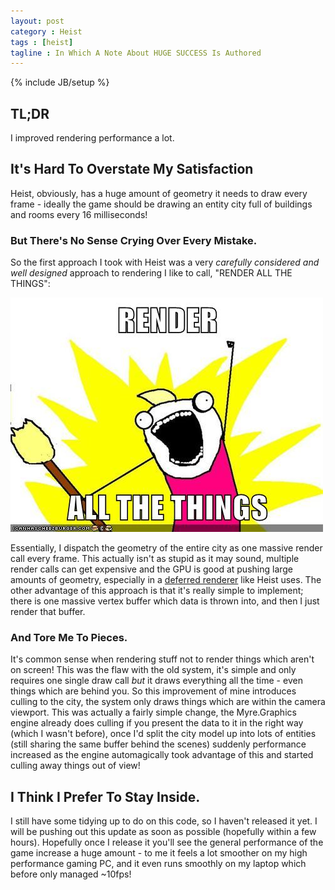 ```yaml
---
layout: post
category : Heist
tags : [heist]
tagline : In Which A Note About HUGE SUCCESS Is Authored
---
```

{% include JB/setup %}


## TL;DR

I improved rendering performance a lot.

## It's Hard To Overstate My Satisfaction

Heist, obviously, has a huge amount of geometry it needs to draw every frame - ideally the game should be drawing an entity city full of buildings and rooms every 16 milliseconds!

### But There's No Sense Crying Over Every Mistake.

So the first approach I took with Heist was a very _carefully considered and well designed_ approach to rendering I like to call, "RENDER ALL THE THINGS":

![All the things](/assets/render-all-the-things.jpg)

Essentially, I dispatch the geometry of the entire city as one massive render call every frame. This actually isn't as stupid as it may sound, multiple render calls can get expensive and the GPU is good at pushing large amounts of geometry, especially in a [deferred renderer](http://en.wikipedia.org/wiki/Deferred_shading) like Heist uses. The other advantage of this approach is that it's really simple to implement; there is one massive vertex buffer which data is thrown into, and then I just render that buffer.

### And Tore Me To Pieces.

It's common sense when rendering stuff not to render things which aren't on screen! This was the flaw with the old system, it's simple and only requires one single draw call _but_ it draws everything all the time - even things which are behind you. So this improvement of mine introduces culling to the city, the system only draws things which are within the camera viewport. This was actually a fairly simple change, the Myre.Graphics engine already does culling if you present the data to it in the right way (which I wasn't before), once I'd split the city model up into lots of entities (still sharing the same buffer behind the scenes) suddenly performance increased as the engine automagically took advantage of this and started culling away things out of view!

## I Think I Prefer To Stay Inside.

I still have some tidying up to do on this code, so I haven't released it yet. I will be pushing out this update as soon as possible (hopefully within a few hours). Hopefully once I release it you'll see the general performance of the game increase a huge amount - to me it feels a lot smoother on my high performance gaming PC, and it even runs smoothly on my laptop which before only managed ~10fps!